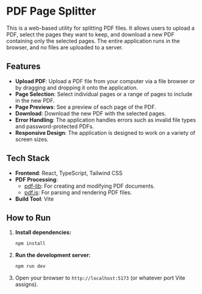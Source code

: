# PDF Page Splitter

This is a web-based utility for splitting PDF files. It allows users to upload a PDF, select the pages they want to keep, and download a new PDF containing only the selected pages. The entire application runs in the browser, and no files are uploaded to a server.

## Features

- **Upload PDF**: Upload a PDF file from your computer via a file browser or by dragging and dropping it onto the application.
- **Page Selection**: Select individual pages or a range of pages to include in the new PDF.
- **Page Previews**: See a preview of each page of the PDF.
- **Download**: Download the new PDF with the selected pages.
- **Error Handling**: The application handles errors such as invalid file types and password-protected PDFs.
- **Responsive Design**: The application is designed to work on a variety of screen sizes.

## Tech Stack

- **Frontend**: React, TypeScript, Tailwind CSS
- **PDF Processing**:
  - [pdf-lib](https://pdf-lib.js.org/): For creating and modifying PDF documents.
  - [pdf.js](https://mozilla.github.io/pdf.js/): For parsing and rendering PDF files.
- **Build Tool**: Vite

## How to Run

1. **Install dependencies:**
   ```bash
   npm install
   ```
2. **Run the development server:**
   ```bash
   npm run dev
   ```
3. Open your browser to `http://localhost:5173` (or whatever port Vite assigns).
